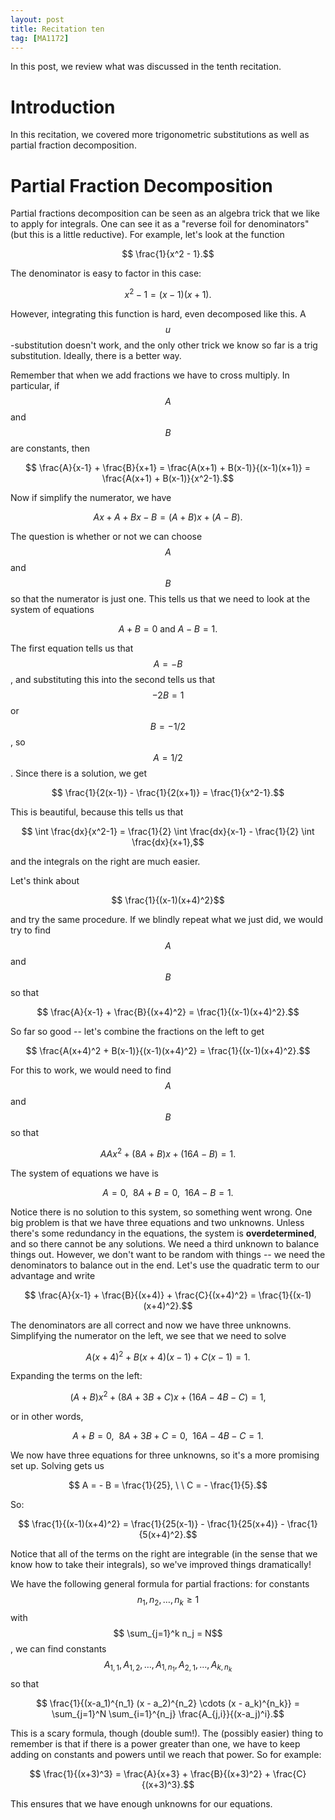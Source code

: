 ```yaml
---
layout: post
title: Recitation ten
tag: [MA1172]
---
```


In this post, we review what was discussed in the tenth recitation.

# Introduction

In this recitation, we covered more trigonometric substitutions as well as partial fraction decomposition.

# Partial Fraction Decomposition

Partial fractions decomposition can be seen as an algebra trick that we like to apply for integrals. One can see it as a "reverse foil for denominators" (but this is a little reductive). For example, let's look at the function

$$ \frac{1}{x^2 - 1}.$$

The denominator is easy to factor in this case:

$$x^2 - 1 = (x-1)(x+1).$$

However, integrating this function is hard, even decomposed like this. A $$u$$-substitution doesn't work, and the only other trick we know so far is a trig substitution. Ideally, there is a better way.

Remember that when we add fractions we have to cross multiply. In particular, if $$A$$ and $$B$$ are constants, then

$$ \frac{A}{x-1} + \frac{B}{x+1} = \frac{A(x+1) + B(x-1)}{(x-1)(x+1)} = \frac{A(x+1) + B(x-1)}{x^2-1}.$$

Now if simplify the numerator, we have

$$ Ax + A + Bx - B = (A+B)x + (A-B).$$

The question is whether or not we can choose $$A$$ and $$B$$ so that the numerator is just one. This tells us that we need to look at the system of equations

$$ A + B = 0 \text{ and } A - B = 1.$$

The first equation tells us that $$A = - B$$, and substituting this into the second tells us that $$ - 2B = 1$$ or $$B = -1/2$$, so $$A = 1/2$$. Since there is a solution, we get

$$ \frac{1}{2(x-1)} - \frac{1}{2(x+1)} = \frac{1}{x^2-1}.$$

This is beautiful, because this tells us that

$$ \int \frac{dx}{x^2-1} = \frac{1}{2} \int \frac{dx}{x-1} - \frac{1}{2} \int \frac{dx}{x+1},$$

and the integrals on the right are much easier.

Let's think about

$$ \frac{1}{(x-1)(x+4)^2}$$

and try the same procedure. If we blindly repeat what we just did, we would try to find $$A$$ and $$B$$ so that

$$ \frac{A}{x-1} + \frac{B}{(x+4)^2} = \frac{1}{(x-1)(x+4)^2}.$$

So far so good -- let's combine the fractions on the left to get


$$ \frac{A(x+4)^2 + B(x-1)}{(x-1)(x+4)^2} = \frac{1}{(x-1)(x+4)^2}.$$

For this to work, we would need to find $$A$$ and $$B$$ so that

$$A Ax^2 + (8A + B)x + (16A - B) = 1.$$

The system of equations we have is

$$ A = 0, \ \ 8A + B = 0, \ \ 16A - B = 1.$$

Notice there is no solution to this system, so something went wrong. One big problem is that we have three equations and two unknowns. Unless there's some redundancy in the equations, the system is **overdetermined**, and so there cannot be any solutions. We need a third unknown to balance things out. However, we don't want to be random with things -- we need the denominators to balance out in the end. Let's use the quadratic term to our advantage and write


$$ \frac{A}{x-1} + \frac{B}{(x+4)} + \frac{C}{(x+4)^2} = \frac{1}{(x-1)(x+4)^2}.$$

The denominators are all correct and now we have three unknowns. Simplifying the numerator on the left, we see that we need to solve

$$ A(x+4)^2 + B(x+4)(x-1) + C(x-1) = 1.$$

Expanding the terms on the left:

$$ (A + B)x^2 + (8A +3B + C)x + (16A - 4B - C) = 1,$$

or in other words,

$$ A+ B = 0, \ \ 8A + 3B + C = 0, \ \ 16A - 4B - C = 1.$$

We now have three equations for three unknowns, so it's a more promising set up. Solving gets us

$$ A = - B = \frac{1}{25}, \ \ C = - \frac{1}{5}.$$

So:

$$ \frac{1}{(x-1)(x+4)^2} = \frac{1}{25(x-1)} - \frac{1}{25(x+4)} - \frac{1}{5(x+4)^2}.$$

Notice that all of the terms on the right are integrable (in the sense that we know how to take their integrals), so we've improved things dramatically!

We have the following general formula for partial fractions: for constants $$n_1, n_2, \ldots, n_k \geq 1$$ with $$ \sum_{j=1}^k n_j = N$$, we can find constants $$A_{1,1}, A_{1,2}, \ldots, A_{1, n_1}, A_{2, 1}, \ldots, A_{k, n_k}$$ so that

$$ \frac{1}{(x-a_1)^{n_1} (x - a_2)^{n_2} \cdots (x - a_k)^{n_k}} = \sum_{j=1}^N \sum_{i=1}^{n_j} \frac{A_{j,i}}{(x-a_j)^i}.$$

This is a scary formula, though (double sum!). The (possibly easier) thing to remember is that if there is a power greater than one, we have to keep adding on constants and powers until we reach that power. So for example:

$$ \frac{1}{(x+3)^3} = \frac{A}{x+3} + \frac{B}{(x+3)^2} + \frac{C}{(x+3)^3}.$$

This ensures that we have enough unknowns for our equations.
